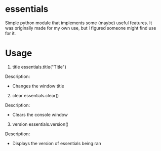 # essentials
Simple python module that implements some (maybe) useful features. It was originally made for my own use, but I figured someone might find use for it.
# Usage
1. title
essentials.title("Title")

Description:
- Changes the window title

2. clear
essentials.clear()

Description:
- Clears the console window

3. version
essentials.version()

Description:
- Displays the version of essentials being ran
